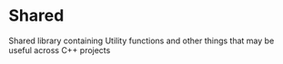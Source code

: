 # Shared
Shared library containing Utility functions and other things that may be useful across C++ projects
